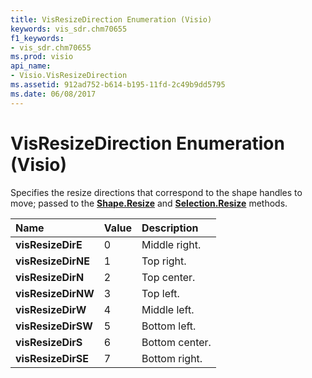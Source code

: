 ```yaml
---
title: VisResizeDirection Enumeration (Visio)
keywords: vis_sdr.chm70655
f1_keywords:
- vis_sdr.chm70655
ms.prod: visio
api_name:
- Visio.VisResizeDirection
ms.assetid: 912ad752-b614-b195-11fd-2c49b9dd5795
ms.date: 06/08/2017
---
```



# VisResizeDirection Enumeration (Visio)

Specifies the resize directions that correspond to the shape handles to move; passed to the  **[Shape.Resize](shape-resize-method-visio.md)** and **[Selection.Resize](selection-resize-method-visio.md)** methods.



|**Name**|**Value**|**Description**|
|:-----|:-----|:-----|
| **visResizeDirE**|0|Middle right.|
| **visResizeDirNE**|1|Top right.|
| **visResizeDirN**|2|Top center.|
| **visResizeDirNW**|3|Top left.|
| **visResizeDirW**|4|Middle left.|
| **visResizeDirSW**|5|Bottom left.|
| **visResizeDirS**|6|Bottom center.|
| **visResizeDirSE**|7|Bottom right.|

